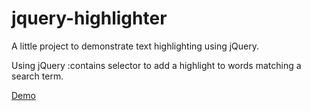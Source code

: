 # jquery-highlighter
A little project to demonstrate text highlighting using jQuery.

Using jQuery :contains selector to add a highlight to words matching a search term.

[Demo](https://bradleybossard.github.io/jquery-highlighter/)
